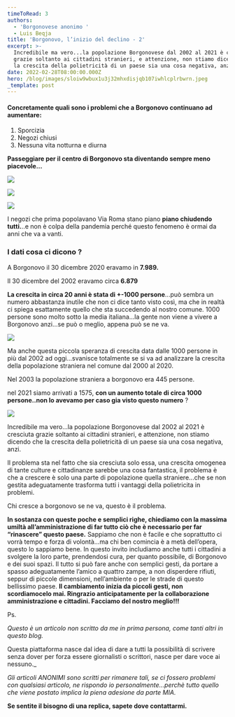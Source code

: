 ```yaml
---
timeToRead: 3
authors:
  - 'Borgonovese anonimo '
  - Luis Beqja
title: 'Borgonovo, l’inizio del declino - 2'
excerpt: >-
  Incredibile ma vero...la popolazione Borgonovese dal 2002 al 2021 è cresciuta
  grazie soltanto ai cittadini stranieri, e attenzione, non stiamo dicendo che
  la crescita della polietricità di un paese sia una cosa negativa, anzi.
date: 2022-02-28T08:00:00.000Z
hero: /blog/images/sloiw9wbux1u3j32mhxdisjqb107iwhlcplrbwrn.jpeg
_template: post
---
```


#### **Concretamente quali sono i problemi che a Borgonovo continuano ad aumentare:**

1. Sporcizia
2. Negozi chiusi
3. Nessuna vita notturna e diurna

**Passeggiare per il centro di Borgonovo sta diventando sempre meno piacevole...**

![](/images/whatsapp-image-2022-02-22-at-18-55-23.jpeg)

![](/images/whatsapp-image-2022-02-22-at-18-55-23-1.jpeg)

![](/images/whatsapp-image-2022-02-28-at-12-55-15.jpeg)

I negozi che prima popolavano Via Roma stano piano **piano chiudendo tutti.**..e non è colpa della pandemia perché questo fenomeno è ormai da anni che va a vanti.

### I dati cosa ci dicono ?

A Borgonovo il 30 dicembre 2020 eravamo in **7.989.**

Il 30 dicembre del 2002 eravamo circa **6.879**

**La crescita in circa 20 anni è stata di +-1000 persone**...può sembra un numero abbastanza inutile che non ci dice tanto visto così, ma che in realtà ci spiega esattamente quello che sta succedendo al nostro comune. 1000 persone sono molto sotto la media italiana...la gente non viene a vivere a Borgonovo anzi...se può o meglio, appena può se ne va.

![](/images/screenshot-2022-02-22-at-09-02-59.png)

Ma anche questa piccola speranza di crescita data dalle 1000 persone in più dal 2002 ad oggi...svanisce totalmente se si va ad analizzare la crescita della popolazione straniera nel comune dal 2000 al 2020.

Nel 2003 la popolazione straniera a borgonovo era 445 persone.

nel 2021 siamo arrivati a 1575, **con un aumento totale di circa 1000 persone..non lo avevamo per caso gia visto questo numero** ?

![](/images/screenshot-2022-02-22-at-09-07-36.png)

Incredibile ma vero...la popolazione Borgonovese dal 2002 al 2021 è cresciuta grazie soltanto ai cittadini stranieri, e attenzione, non stiamo dicendo che la crescita della polietricità di un paese sia una cosa negativa, anzi.

Il problema sta nel fatto che sia cresciuta solo essa, una crescita omogenea di tante culture e cittadinanze sarebbe una cosa fantastica, il problema è che a crescere è solo una parte di popolazione quella straniere...che se non gestita adeguatamente trasforma tutti i vantaggi della polietricita in problemi.

Chi cresce a borgonovo se ne va, questo è il problema.

**In sostanza con queste poche e semplici righe, chiediamo con la massima umiltà all’amministrazione di far tutto ciò che è necessario per far “rinascere” questo paese.** Sappiamo che non è facile e che soprattutto ci vorrà tempo e forza di volontà…ma chi ben comincia è a metà dell’opera, questo lo sappiamo bene. In questo invito includiamo anche tutti i cittadini a svolgere la loro parte, prendendosi cura, per quanto possibile, di Borgonovo e dei suoi spazi. Il tutto si può fare anche con semplici gesti, da portare a spasso adeguatamente l’amico a quattro zampe, a non disperdere rifiuti, seppur di piccole dimensioni, nell’ambiente o per le strade di questo bellissimo paese. **Il cambiamento inizia da piccoli gesti, non scordiamocelo mai. Ringrazio anticipatamente per la collaborazione amministrazione e cittadini. Facciamo del nostro meglio!!!**

Ps.

_Questo è un articolo non scritto da me in prima persona, come tanti altri in questo blog._

Questa piattaforma nasce dal idea di dare a tutti la possibilità di scrivere senza dover per forza essere giornalisti o scrittori, nasce per dare voce ai nessuno._

_Gli articoli ANONIMI sono scritti per rimanere tali, se ci fossero problemi con qualsiasi articolo, ne rispondo io personalmente...perchè tutto quello che viene postato implica la piena adesione da parte MIA._

**Se sentite il bisogno di una replica, sapete dove contattarmi.**
